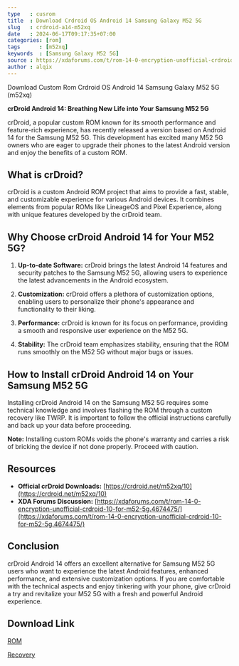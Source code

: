 ```yaml
---
type   : cusrom
title  : Download Crdroid OS Android 14 Samsung Galaxy M52 5G
slug   : crdroid-a14-m52xq
date   : 2024-06-17T09:17:35+07:00
categories: [rom]
tags      : [m52xq]
keywords  : [Samsung Galaxy M52 5G]
source : https://xdaforums.com/t/rom-14-0-encryption-unofficial-crdroid-10-for-m52-5g.4674475/
author : alqix
---
```


Download Custom Rom Crdroid OS Android 14 Samsung Galaxy M52 5G (m52xq)

**crDroid Android 14: Breathing New Life into Your Samsung M52 5G**

crDroid, a popular custom ROM known for its smooth performance and feature-rich experience, has recently released a version based on Android 14 for the Samsung M52 5G. This development has excited many M52 5G owners who are eager to upgrade their phones to the latest Android version and enjoy the benefits of a custom ROM.

## **What is crDroid?**

crDroid is a custom Android ROM project that aims to provide a fast, stable, and customizable experience for various Android devices. It combines elements from popular ROMs like LineageOS and Pixel Experience, along with unique features developed by the crDroid team.

## **Why Choose crDroid Android 14 for Your M52 5G?**

1. **Up-to-date Software:** crDroid brings the latest Android 14 features and security patches to the Samsung M52 5G, allowing users to experience the latest advancements in the Android ecosystem.

2. **Customization:** crDroid offers a plethora of customization options, enabling users to personalize their phone's appearance and functionality to their liking.

3. **Performance:** crDroid is known for its focus on performance, providing a smooth and responsive user experience on the M52 5G.

4. **Stability:** The crDroid team emphasizes stability, ensuring that the ROM runs smoothly on the M52 5G without major bugs or issues.

## **How to Install crDroid Android 14 on Your Samsung M52 5G**

Installing crDroid Android 14 on the Samsung M52 5G requires some technical knowledge and involves flashing the ROM through a custom recovery like TWRP. It is important to follow the official instructions carefully and back up your data before proceeding.

**Note:** Installing custom ROMs voids the phone's warranty and carries a risk of bricking the device if not done properly. Proceed with caution.

## **Resources**

* **Official crDroid Downloads:** [https://crdroid.net/m52xq/10](https://crdroid.net/m52xq/10)
* **XDA Forums Discussion:** [https://xdaforums.com/t/rom-14-0-encryption-unofficial-crdroid-10-for-m52-5g.4674475/](https://xdaforums.com/t/rom-14-0-encryption-unofficial-crdroid-10-for-m52-5g.4674475/)

## **Conclusion**

crDroid Android 14 offers an excellent alternative for Samsung M52 5G users who want to experience the latest Android features, enhanced performance, and extensive customization options. If you are comfortable with the technical aspects and enjoy tinkering with your phone, give crDroid a try and revitalize your M52 5G with a fresh and powerful Android experience.


## Download Link
[ROM](https://sourceforge.net/projects/crdroid/files/m52xq/10.x/)

[Recovery](https://sourceforge.net/projects/crdroid/files/m52xq/10.x/recovery/)
